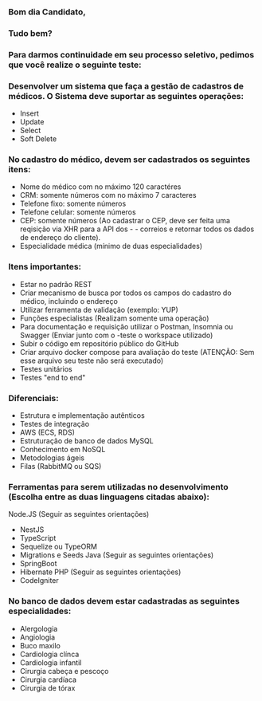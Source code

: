 ### Bom dia Candidato,
### Tudo bem?
### Para darmos continuidade em seu processo seletivo, pedimos que você realize o seguinte teste:
### Desenvolver um sistema que faça a gestão de cadastros de médicos. O Sistema deve suportar as seguintes operações:
- Insert
- Update
- Select
- Soft Delete
### No cadastro do médico, devem ser cadastrados os seguintes itens:
- Nome do médico com no máximo 120 caractéres
- CRM: somente números com no máximo 7 caracteres
- Telefone fixo: somente números
- Telefone celular: somente números
- CEP: somente números (Ao cadastrar o CEP, deve ser feita uma reqisição via XHR para a API dos - - correios e retornar todos os dados de endereço do cliente).
- Especialidade médica (mínimo de duas especialidades)
### Itens importantes:
- Estar no padrão REST
- Criar mecanismo de busca por todos os campos do cadastro do médico, incluindo o endereço
- Utilizar ferramenta de validação (exemplo: YUP)
- Funções especialistas (Realizam somente uma operação)
- Para documentação e requisição utilizar o Postman, Insomnia ou Swagger (Enviar junto com o -teste o workspace utilizado)
- Subir o código em repositório público do GitHub
- Criar arquivo docker compose para avaliação do teste (ATENÇÃO: Sem esse arquivo seu teste não     será executado)
- Testes unitários
- Testes "end to end"
### Diferenciais:
- Estrutura e implementação autênticos
- Testes de integração
- AWS (ECS, RDS)
- Estruturação de banco de dados MySQL
- Conhecimento em NoSQL
- Metodologias ágeis
- Filas (RabbitMQ ou SQS)
### Ferramentas para serem utilizadas no desenvolvimento (Escolha entre as duas linguagens citadas abaixo):
Node.JS (Seguir as seguintes orientações)
- NestJS
- TypeScript
- Sequelize ou TypeORM
- Migrations e Seeds
Java (Seguir as seguintes orientações)
- SpringBoot
- Hibernate
PHP (Seguir as seguintes orientações)
- CodeIgniter

### No banco de dados devem estar cadastradas as seguintes especialidades:
- Alergologia
- Angiologia
- Buco maxilo
- Cardiologia clínca
- Cardiologia infantil
- Cirurgia cabeça e pescoço
- Cirurgia cardíaca
- Cirurgia de tórax
